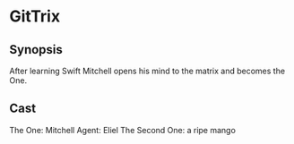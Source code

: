 # GitTrix

## Synopsis

After learning Swift Mitchell opens his mind to the matrix and becomes the One.

## Cast

The One: Mitchell
Agent: Eliel
The Second One: a ripe mango
